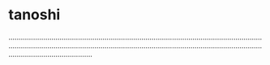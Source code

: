 # tanoshi

.................................................................................................................................................................................................................................................................................................
